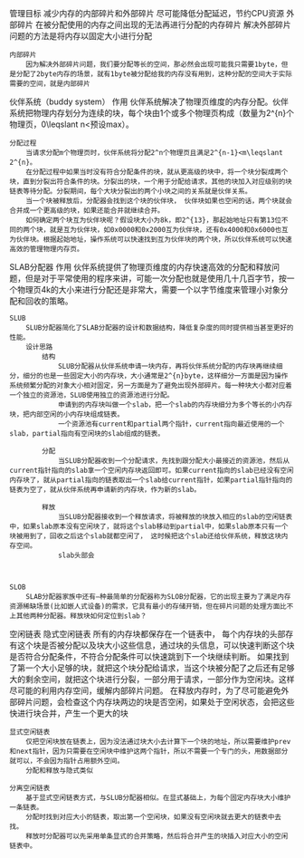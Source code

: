 管理目标
    减少内存的内部碎片和外部碎片
    尽可能降低分配延迟，节约CPU资源
    外部碎片
        在被分配使用的内存之间出现的无法再进行分配的内存碎片
        解决外部碎片问题的方法是将内存以固定大小进行分配

    内部碎片
        因为解决外部碎片问题，我们要分配等长的空间，那必然会出现可能我只需要1byte，但是分配了2byte内存的场景，就有1byte被分配给我的内存没有用到，这种分配的空间大于实际需要的空间，就是内部碎片


伙伴系统（buddy system）
    作用
        伙伴系统解决了物理页维度的内存分配。伙伴系统把物理内存划分为连续的块，每个块由1个或多个物理页构成（数量为2^{n}个物理页，0\leqslant n<预设max）。

    分配过程
        当请求分配m个物理页时，伙伴系统将分配2^n个物理页且满足2^{n-1}<m\leqslant 2^{n}。
        在分配过程中如果当时没有符合分配条件的块，就从更高级的块中，将一个块分裂成两个块，直到分裂出符合条件的块。分裂出的块，一个用于分配给请求，其他的块加入对应级别的块链表等待分配。分裂期间，每个大块分裂出的两个小块之间的关系就是伙伴关系。
        当一个块被释放后，分配器会找到这个块的伙伴块， 伙伴块如果也空闲的话，两个块就会合并成一个更高级的块，如果还能合并就继续合并。
        如何确定两个块互为伙伴块呢？假设块大小为8k，即2^{13}，那起始地址只有第13位不同的两个块，就是互为伙伴块，如0x0000和0x2000互为伙伴块，还有0x4000和0x6000也互为伙伴块。根据起始地址，操作系统可以快速找到互为伙伴块的两个块，所以伙伴系统可以快速高效的管理物理内存页。


SLAB分配器
    作用
        伙伴系统提供了物理页维度的内存快速高效的分配和释放问题，但是对于平常使用的程序来讲，可能一次分配也就是使用几十几百字节，按一个物理页4k的大小来进行分配还是非常大，需要一个以字节维度来管理小对象分配和回收的策略。

    SLUB
        SLUB分配器简化了SLAB分配器的设计和数据结构，降低复杂度的同时提供相当甚至更好的性能。
        设计思路
            结构
                SLUB分配器从伙伴系统申请一块内存，再将伙伴系统分配的内存块再继续细分，细分的也是一些固定大小的内存块，大小通常是2^{n}byte，这样细分一方面是因为操作系统频繁分配的对象大小相对固定，另一方面是为了避免出现外部碎片。每一种块大小都对应着一个独立的资源池，SLUB使用独立的资源池进行分配。
                申请到的内存块叫做一个slab，把一个slab的内存块细分为多个等长的小内存块，把内部空闲的小内存块组成链表。
                一个资源池有current和partial两个指针，current指向最近使用的一个slab，partial指向有空闲块的slab组成的链表。

            分配
                当SLUB分配器收到一个分配请求，先找到跟分配大小最接近的资源池，然后从current指针指向的slab拿一个空闲内存块返回即可。如果current指向的slab已经没有空闲内存块了，就从partial指向的链表取出一个slab给current指针，如果partial指针指向的链表为空了，就从伙伴系统再申请新的内存块，作为新的slab。

            释放
                当SLUB分配器接收到一个释放请求，将被释放的块放入相应的slab的空闲链表中，如果slab原本没有空闲块了，就将这个slab移动到partial中，如果slab原本只有一个块被用到了，回收之后这个slab就都空闲了， 这时候把这个slab还给伙伴系统，释放这块内存空间。
                slab头部会



    SLOB
        SLAB分配器家族中还有—种最简单的分配器称为SLOB分配器，它的出现主要为了满足内存资源稀缺场景(比如嵌人式设备)的需求，它具有最小的存储开销，但在碎片问题的处理方面比不上其他两种分配器。释放块如何定位到slab？


空闲链表
    隐式空闲链表
        所有的内存块都保存在一个链表中， 每个内存块的头部存有这个块是否被分配以及块大小这些信息，通过块的头信息，可以快速判断这个块是否符合分配条件，不符合分配条件可以快速跳到下一个块继续判断。
        如果找到了第一个大小足够的块，就把这个块分配给请求，当这个块被分配了之后还有足够大的剩余空间，就把这个块进行分裂，一部分用于请求，一部分作为空闲块。这样尽可能的利用内存空间，缓解内部碎片问题。
        在释放内存时，为了尽可能避免外部碎片问题，会检查这个内存块两边的块是否空闲，如果处于空闲状态，会把这些快进行块合并，产生一个更大的块

    显式空闲链表
        仅把空闲块放在链表上，因为没法通过块大小去计算下一个块的地址，所以需要维护prev和next指针，因为只需要在空闲块中维护这两个指针，所以不需要一个专门的头，用数据部分就可以，不会因为指针占用额外空间。
        分配和释放与隐式类似

    分离空闲链表
        基于显式空闲链表方式，与SLUB分配器相似。在显式基础上，为每个固定内存块大小维护一条链表。
        分配时找到对应大小的链表，取出第一个空闲块，如果没有空闲块就去更大的链表中去找。
        释放时分配器可以先采用单条显式的合并策略，然后将合并产生的块插入对应大小的空闲链表中。


